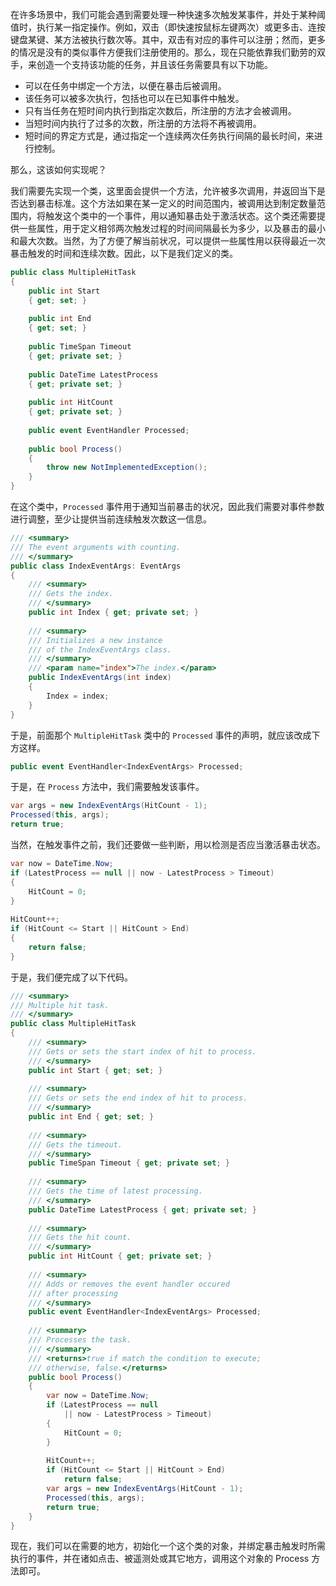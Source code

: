 在许多场景中，我们可能会遇到需要处理一种快速多次触发某事件，并处于某种阈值时，执行某一指定操作。例如，双击（即快速按鼠标左键两次）或更多击、连按键盘某键、某方法被执行数次等。其中，双击有对应的事件可以注册；然而，更多的情况是没有的类似事件方便我们注册使用的。那么，现在只能依靠我们勤劳的双手，来创造一个支持该功能的任务，并且该任务需要具有以下功能。

- 可以在任务中绑定一个方法，以便在暴击后被调用。
- 该任务可以被多次执行，包括也可以在已知事件中触发。
- 只有当任务在短时间内执行到指定次数后，所注册的方法才会被调用。
- 当短时间内执行了过多的次数，所注册的方法将不再被调用。
- 短时间的界定方式是，通过指定一个连续两次任务执行间隔的最长时间，来进行控制。

那么，这该如何实现呢？

我们需要先实现一个类，这里面会提供一个方法，允许被多次调用，并返回当下是否达到暴击标准。这个方法如果在某一定义的时间范围内，被调用达到制定数量范围内，将触发这个类中的一个事件，用以通知暴击处于激活状态。这个类还需要提供一些属性，用于定义相邻两次触发过程的时间间隔最长为多少，以及暴击的最小和最大次数。当然，为了方便了解当前状况，可以提供一些属性用以获得最近一次暴击触发的时间和连续次数。因此，以下是我们定义的类。

```csharp
public class MultipleHitTask
{
    public int Start
    { get; set; }
 
    public int End
    { get; set; }
 
    public TimeSpan Timeout
    { get; private set; }
 
    public DateTime LatestProcess
    { get; private set; }
 
    public int HitCount
    { get; private set; }
 
    public event EventHandler Processed;
 
    public bool Process()
    {
        throw new NotImplementedException();
    }
}
```

在这个类中，`Processed` 事件用于通知当前暴击的状况，因此我们需要对事件参数进行调整，至少让提供当前连续触发次数这一信息。

```csharp
/// <summary>
/// The event arguments with counting.
/// </summary>
public class IndexEventArgs: EventArgs
{
    /// <summary>
    /// Gets the index.
    /// </summary>
    public int Index { get; private set; }
 
    /// <summary>
    /// Initializes a new instance
    /// of the IndexEventArgs class.
    /// </summary>
    /// <param name="index">The index.</param>
    public IndexEventArgs(int index)
    {
        Index = index;
    }
}
```

于是，前面那个 `MultipleHitTask` 类中的 `Processed` 事件的声明，就应该改成下方这样。

```csharp
public event EventHandler<IndexEventArgs> Processed;
```

于是，在 `Process` 方法中，我们需要触发该事件。

```csharp
var args = new IndexEventArgs(HitCount - 1);
Processed(this, args);
return true;
```

当然，在触发事件之前，我们还要做一些判断，用以检测是否应当激活暴击状态。

```csharp
var now = DateTime.Now;
if (LatestProcess == null || now - LatestProcess > Timeout)
{
    HitCount = 0;
}
 
HitCount++;
if (HitCount <= Start || HitCount > End)
{
    return false;
}
```
于是，我们便完成了以下代码。

```csharp
/// <summary>
/// Multiple hit task.
/// </summary>
public class MultipleHitTask
{
    /// <summary>
    /// Gets or sets the start index of hit to process.
    /// </summary>
    public int Start { get; set; }
 
    /// <summary>
    /// Gets or sets the end index of hit to process.
    /// </summary>
    public int End { get; set; }
 
    /// <summary>
    /// Gets the timeout.
    /// </summary>
    public TimeSpan Timeout { get; private set; }
 
    /// <summary>
    /// Gets the time of latest processing.
    /// </summary>
    public DateTime LatestProcess { get; private set; }
 
    /// <summary>
    /// Gets the hit count.
    /// </summary>
    public int HitCount { get; private set; }
 
    /// <summary>
    /// Adds or removes the event handler occured
    /// after processing
    /// </summary>
    public event EventHandler<IndexEventArgs> Processed;
 
    /// <summary>
    /// Processes the task.
    /// </summary>
    /// <returns>true if match the condition to execute;
    /// otherwise, false.</returns>
    public bool Process()
    {
        var now = DateTime.Now;
        if (LatestProcess == null
            || now - LatestProcess > Timeout)
        {
            HitCount = 0;
        }
 
        HitCount++;
        if (HitCount <= Start || HitCount > End)
            return false;
        var args = new IndexEventArgs(HitCount - 1);
        Processed(this, args);
        return true;
    }
}
```

现在，我们可以在需要的地方，初始化一个这个类的对象，并绑定暴击触发时所需执行的事件，并在诸如点击、被遥测处或其它地方，调用这个对象的 Process 方法即可。
